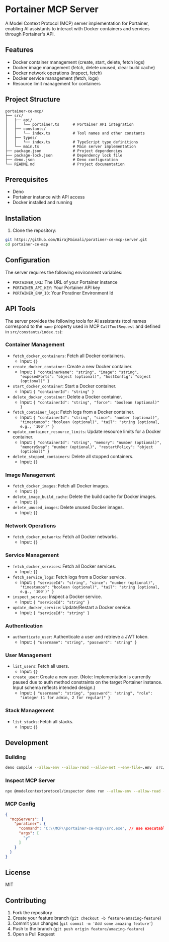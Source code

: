 # Portainer MCP Server

A Model Context Protocol (MCP) server implementation for Portainer, enabling AI assistants to interact with Docker containers and services through Portainer's API.

## Features

- Docker container management (create, start, delete, fetch logs)
- Docker image management (fetch, delete unused, clear build cache)
- Docker network operations (inspect, fetch)
- Docker service management (fetch, logs)
- Resource limit management for containers

## Project Structure

```
portainer-ce-mcp/
├── src/
│   ├── api/
│   │   └── portainer.ts      # Portainer API integration
│   ├── constants/
│   │   └── index.ts          # Tool names and other constants
│   ├── types/
│   │   └── index.ts          # TypeScript type definitions
│   └── main.ts               # Main server implementation
├── package.json              # Project dependencies
├── package-lock.json         # Dependency lock file
├── deno.json                 # Deno configuration
└── README.md                 # Project documentation
```

## Prerequisites

- Deno
- Portainer instance with API access
- Docker installed and running

## Installation

1. Clone the repository:
```bash
git https://github.com/BirajMainali/poratiner-ce-mcp-server.git
cd portainer-ce-mcp
```
## Configuration

The server requires the following environment variables:
- `PORTAINER_URL`: The URL of your Portainer instance
- `PORTAINER_API_KEY`: Your Portainer API key
- `PORTAINER_ENV_ID`: Your Poratiner Environment Id

## API Tools

The server provides the following tools for AI assistants (tool names correspond to the `name` property used in MCP `CallToolRequest` and defined in `src/constants/index.ts`):

### Container Management
- `fetch_docker_containers`: Fetch all Docker containers.
  - Input: `{}`
- `create_docker_container`: Create a new Docker container.
  - Input: `{ "containerName": "string", "image": "string", "exposedPorts": "object (optional)", "hostConfig": "object (optional)" }`
- `start_docker_container`: Start a Docker container.
  - Input: `{ "containerId": "string" }`
- `delete_docker_container`: Delete a Docker container.
  - Input: `{ "containerId": "string", "force": "boolean (optional)" }`
- `fetch_container_logs`: Fetch logs from a Docker container.
  - Input: `{ "containerId": "string", "since": "number (optional)", "timestamps": "boolean (optional)", "tail": "string (optional, e.g., '100')" }`
- `update_container_resource_limits`: Update resource limits for a Docker container.
  - Input: `{ "containerId": "string", "memory": "number (optional)", "memorySwap": "number (optional)", "restartPolicy": "object (optional)" }`
- `delete_stopped_containers`: Delete all stopped containers.
  - Input: `{}`

### Image Management
- `fetch_docker_images`: Fetch all Docker images.
  - Input: `{}`
- `delete_image_build_cache`: Delete the build cache for Docker images.
  - Input: `{}`
- `delete_unused_images`: Delete unused Docker images.
  - Input: `{}`

### Network Operations
- `fetch_docker_networks`: Fetch all Docker networks.
  - Input: `{}`

### Service Management
- `fetch_docker_services`: Fetch all Docker services.
  - Input: `{}`
- `fetch_service_logs`: Fetch logs from a Docker service.
  - Input: `{ "serviceId": "string", "since": "number (optional)", "timestamps": "boolean (optional)", "tail": "string (optional, e.g., '100')" }`
- `inspect_service`: Inspect a Docker service.
  - Input: `{ "serviceId": "string" }`
- `update_docker_service`: Update/Restart a Docker service.
  - Input: `{ "serviceId": "string" }`

### Authentication
- `authenticate_user`: Authenticate a user and retrieve a JWT token.
  - Input: `{ "username": "string", "password": "string" }`

### User Management
- `list_users`: Fetch all users.
  - Input: `{}`
- `create_user`: Create a new user. (Note: Implementation is currently paused due to auth method constraints on the target Portainer instance. Input schema reflects intended design.)
  - Input: `{ "username": "string", "password": "string", "role": "integer (1 for admin, 2 for regular)" }`

### Stack Management
- `list_stacks`: Fetch all stacks.
  - Input: `{}`

## Development


### Building
```bash
deno compile --allow-env --allow-read --allow-net --env-file=.env  src/main.ts
```

### Inspect MCP Server
```bash
npx @modelcontextprotocol/inspector deno run --allow-env --allow-read --allow-net --env-file=.env  src/main.ts
```

### MCP Config
```json
{
  "mcpServers": {
    "poratiner": {
      "command": "C:\\MCP\\portainer-ce-mcp\\src.exe", // use executable path
      "args": [
        "y"
      ]
    }
  }
}
```

## License

MIT

## Contributing

1. Fork the repository
2. Create your feature branch (`git checkout -b feature/amazing-feature`)
3. Commit your changes (`git commit -m 'Add some amazing feature'`)
4. Push to the branch (`git push origin feature/amazing-feature`)
5. Open a Pull Request
